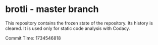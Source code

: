 # brotli - master branch

This repository contains the frozen state of the repository.
Its history is cleared. It is used only for static code
analysis with Codacy.

Commit Time: 1734546818
